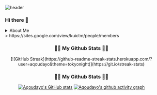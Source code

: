 ![header](https://capsule-render.vercel.app/api?type=wave&color=auto&height=300&section=header&text=Aqoudayo's%20Workspace&fontSize=55)

### Hi there 👋 </br>
<details>
<summary>About Me</summary>
#Career</br>
Konkuk Univ. Department of Smart ICT Convergence</br>
Konkuk Univ. Department of Industrial Engineering ICTM Laboratory Researcher</br>
</summary>
</details>
> https://sites.google.com/view/kuictm/people/members

<h3 align="center">👩‍💻 My Github Stats 👩‍💻</h3>
<div align="center">
[![GitHub Streak](https://github-readme-streak-stats.herokuapp.com/?user=aqoudayo&theme=tokyonight)](https://git.io/streak-stats)
</div>


<h3 align="center">👩‍💻 My Github Stats 👩‍💻</h3>
<div align="center">

[![Aqoudayo's GitHub stats](https://github-readme-stats.vercel.app/api?username=aqoudayo)](https://github.com/anuraghazra/github-readme-stats)
[![Aqoudayo's github activity graph](https://activity-graph.herokuapp.com/graph?username=aqoudayo&theme=nord)](https://github.com/ashutosh00710/github-readme-activity-graph)
</div>



<!--
**aqoudayo/aqoudayo** is a ✨ _special_ ✨ repository because its `README.md` (this file) appears on your GitHub profile.

Here are some ideas to get you started:

- 🔭 I’m currently working on ...
- 🌱 I’m currently learning ...
- 👯 I’m looking to collaborate on ...
- 🤔 I’m looking for help with ...
- 💬 Ask me about ...
- 📫 How to reach me: ...
- 😄 Pronouns: ...
- ⚡ Fun fact: ...
-->
